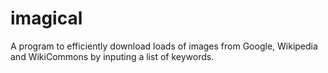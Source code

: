 imagical
========


A program to efficiently download loads of images from Google, 
Wikipedia and WikiCommons by inputing a list of keywords.
